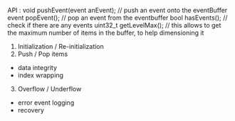API : 
    void pushEvent(event anEvent);                     // push an event onto the eventBuffer
    event popEvent();                                  // pop an event from the eventbuffer
    bool hasEvents();                                  // check if there are any events
    uint32_t getLevelMax();                            // this allows to get the maximum number of items in the buffer, to help dimensioning it

1. Initialization / Re-initialization
2. Push / Pop items
* data integrity
* index wrapping
3. Overflow / Underflow
* error event logging
* recovery


